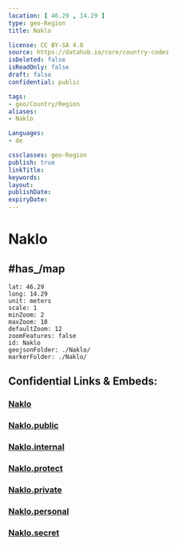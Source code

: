 ```yaml
---
location: [ 46.29 , 14.29 ] 
type: geo-Region
title: Naklo

license: CC BY-SA 4.0
source: https://datahub.io/core/country-codes
isDeleted: false
isReadOnly: false
draft: false
confidential: public

tags:
- geo/Country/Region
aliases:
- Naklo

Languages:
- de

cssclasses: geo-Region
publish: true
linkTitle: 
keywords: 
layout: 
publishDate: 
expiryDate: 
---
```


# Naklo


## #has_/map 

```leaflet
lat: 46.29
long: 14.29
unit: meters
scale: 1
minZoom: 2 
maxZoom: 18
defaultZoom: 12
zoomFeatures: false 
id: Naklo
geojsonFolder: ./Naklo/
markerFolder: ./Naklo/
```


## Confidential Links & Embeds: 

### [Naklo](/_Standards/Earth/Continent/Europe/Europe~Central/Slovenia/Regions~Slovenia/Gorenjska/counties~Gorenjska/Naklo.md) 

### [Naklo.public](/_public/Earth/Continent/Europe/Europe~Central/Slovenia/Regions~Slovenia/Gorenjska/counties~Gorenjska/Naklo.public.md) 

### [Naklo.internal](/_internal/Earth/Continent/Europe/Europe~Central/Slovenia/Regions~Slovenia/Gorenjska/counties~Gorenjska/Naklo.internal.md) 

### [Naklo.protect](/_protect/Earth/Continent/Europe/Europe~Central/Slovenia/Regions~Slovenia/Gorenjska/counties~Gorenjska/Naklo.protect.md) 

### [Naklo.private](/_private/Earth/Continent/Europe/Europe~Central/Slovenia/Regions~Slovenia/Gorenjska/counties~Gorenjska/Naklo.private.md) 

### [Naklo.personal](/_personal/Earth/Continent/Europe/Europe~Central/Slovenia/Regions~Slovenia/Gorenjska/counties~Gorenjska/Naklo.personal.md) 

### [Naklo.secret](/_secret/Earth/Continent/Europe/Europe~Central/Slovenia/Regions~Slovenia/Gorenjska/counties~Gorenjska/Naklo.secret.md)

